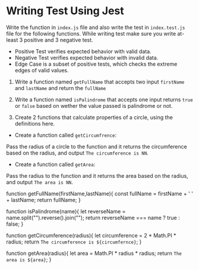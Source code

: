 # Writing Test Using Jest

Write the function in `index.js` file and also write the test in `index.test.js` file for the following functions. While writing test make sure you write at-least 3 positive and 3 negative test.

- Positive Test verifies expected behavior with valid data.
- Negative Test verifies expected behavior with invalid data.
- Edge Case is a subset of positive tests, which checks the extreme edges of valid values.

1. Write a function named `getFullName` that accepts two input `firstName` and `lastName` and return the `fullName`

2. Write a function named `isPalindrome` that accepts one input returns `true` or `false` based on wether the value passed is palindrome or not.

3. Create 2 functions that calculate properties of a circle, using the definitions here.

- Create a function called `getCircumfrence`:

Pass the radius of a circle to the function and it returns the circumference based on the radius, and output `The circumference is NN`.

- Create a function called `getArea`:

Pass the radius to the function and it returns the area based on the radius, and output `The area is NN`.


function getFullName(firstName,lastName){
    const fullName = firstName + ' ' + lastName;
    return fullName;
}

function isPalindrome(name){
   let reverseName = name.split("").reverse().join("");
   return reverseName === name ? true : false;
}

function getCircumference(radius){
    let circumference = 2 * Math.PI * radius;
    return `The circumference is ${circumfernce}`;
}

function getArea(radius){
    let area = Math.PI * radius * radius;
    return `The area is ${area}`; 
}